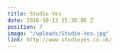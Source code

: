 ```yaml
---
title: Studio Yes
date: 2016-10-13 15:38:00 Z
position: 7
image: "/uploads/Studio-Yes.jpg"
link: http://www.studioyes.co.uk/
---
```



